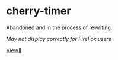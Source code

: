 # cherry-timer

Abandoned and in the process of rewriting.

_May not display correctly for FireFox users_

[View🔎](https://d0nut-dev.github.io/cherry-timer/)
